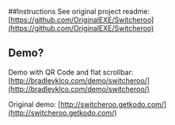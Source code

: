 ##Instructions
See original project readme: [https://github.com/OriginalEXE/Switcheroo](https://github.com/OriginalEXE/Switcheroo)

## Demo?
Demo with QR Code and flat scrollbar: [http://bradleyklco.com/demo/switcheroo/](http://bradleyklco.com/demo/switcheroo/)

Original demo: [http://switcheroo.getkodo.com/](http://switcheroo.getkodo.com/)

